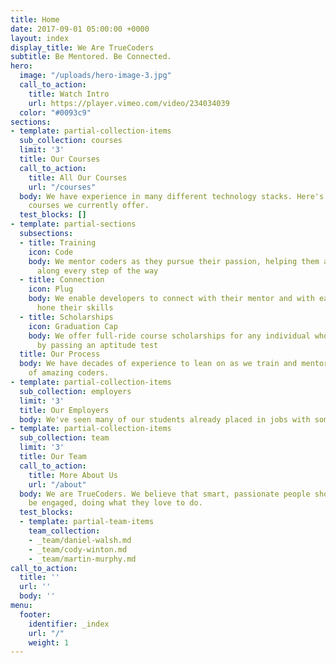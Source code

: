 ```yaml
---
title: Home
date: 2017-09-01 05:00:00 +0000
layout: index
display_title: We Are TrueCoders
subtitle: Be Mentored. Be Connected.
hero:
  image: "/uploads/hero-image-3.jpg"
  call_to_action:
    title: Watch Intro
    url: https://player.vimeo.com/video/234034039
  color: "#0093c9"
sections:
- template: partial-collection-items
  sub_collection: courses
  limit: '3'
  title: Our Courses
  call_to_action:
    title: All Our Courses
    url: "/courses"
  body: We have experience in many different technology stacks. Here's some of the
    courses we currently offer.
  test_blocks: []
- template: partial-sections
  subsections:
  - title: Training
    icon: Code
    body: We mentor coders as they pursue their passion, helping them achieve success
      along every step of the way
  - title: Connection
    icon: Plug
    body: We enable developers to connect with their mentor and with each other to
      hone their skills
  - title: Scholarships
    icon: Graduation Cap
    body: We offer full-ride course scholarships for any individual who qualifies
      by passing an aptitude test
  title: Our Process
  body: We have decades of experience to lean on as we train and mentor the next generation
    of amazing coders.
- template: partial-collection-items
  sub_collection: employers
  limit: '3'
  title: Our Employers
  body: We've seen many of our students already placed in jobs with some great companies.
- template: partial-collection-items
  sub_collection: team
  limit: '3'
  title: Our Team
  call_to_action:
    title: More About Us
    url: "/about"
  body: We are TrueCoders. We believe that smart, passionate people should always
    be engaged, doing what they love to do.
  test_blocks:
  - template: partial-team-items
    team_collection:
    - _team/daniel-walsh.md
    - _team/cody-winton.md
    - _team/martin-murphy.md
call_to_action:
  title: ''
  url: ''
  body: ''
menu:
  footer:
    identifier: _index
    url: "/"
    weight: 1
---
```


